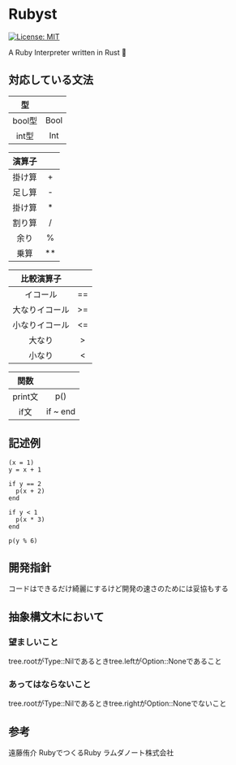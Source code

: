 # Rubyst
[![License: MIT](https://img.shields.io/badge/License-MIT-yellow.svg)](https://opensource.org/licenses/MIT)

A Ruby Interpreter written in Rust 🦄
## 対応している文法

|型||
| :---:  | :---:|
| bool型 | Bool | 
| int型  | Int  |

|演算子||
| :---:  | :---:|
| 掛け算 | + | 
| 足し算 | - |
| 掛け算 | * |
| 割り算 | / |
| 余り | % |
| 乗算 | ** |

|比較演算子||
| :---:  | :---:|
|イコール|==| 
|大なりイコール|>=|
|小なりイコール|<=|
|大なり|>|
|小なり|<|

|関数||
| :---: | :---:|
| print文 | p() |
| if文 | if ~ end |


## 記述例

```main.eld
(x = 1)
y = x + 1

if y == 2
  p(x + 2)
end

if y < 1
  p(x * 3)
end

p(y % 6)
```

## 開発指針
コードはできるだけ綺麗にするけど開発の速さのためには妥協もする
## 抽象構文木において
### 望ましいこと
tree.rootがType::Nilであるときtree.leftがOption::Noneであること
### あってはならないこと
tree.rootがType::Nilであるときtree.rightがOption::Noneでないこと

## 参考
遠藤侑介 RubyでつくるRuby ラムダノート株式会社
